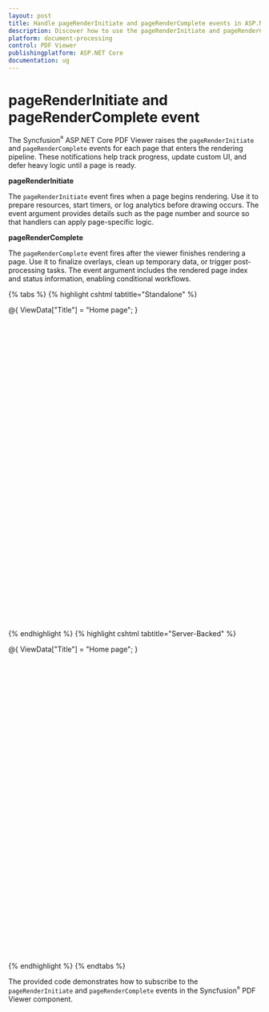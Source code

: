 ```yaml
---
layout: post
title: Handle pageRenderInitiate and pageRenderComplete events in ASP.NET Core PDF Viewer | Syncfusion
description: Discover how to use the pageRenderInitiate and pageRenderComplete events in the Syncfusion ASP.NET Core PDF Viewer to monitor page rendering stages.
platform: document-processing
control: PDF Viewer
publishingplatform: ASP.NET Core
documentation: ug
---
```


# pageRenderInitiate and pageRenderComplete event

The Syncfusion<sup style="font-size:70%">&reg;</sup> ASP.NET Core PDF Viewer raises the `pageRenderInitiate` and `pageRenderComplete` events for each page that enters the rendering pipeline. These notifications help track progress, update custom UI, and defer heavy logic until a page is ready.

**pageRenderInitiate**

The `pageRenderInitiate` event fires when a page begins rendering. Use it to prepare resources, start timers, or log analytics before drawing occurs. The event argument provides details such as the page number and source so that handlers can apply page-specific logic.

**pageRenderComplete**

The `pageRenderComplete` event fires after the viewer finishes rendering a page. Use it to finalize overlays, clean up temporary data, or trigger post-processing tasks. The event argument includes the rendered page index and status information, enabling conditional workflows.

{% tabs %}
{% highlight cshtml tabtitle="Standalone" %}

@{
    ViewData["Title"] = "Home page";
}

<div style="width:100%;height:600px">
    <ejs-pdfviewer id="pdfviewer"
                   documentPath="https://cdn.syncfusion.com/content/pdf/pdf-succinctly.pdf"
                   resourceUrl="https://cdn.syncfusion.com/ej2/23.2.6/dist/ej2-pdfviewer-lib"
                   pageRenderInitiate="pageRenderInitiate"
                   pageRenderComplete="pageRenderComplete">
    </ejs-pdfviewer>
</div>
<script type="text/javascript">

    function pageRenderInitiate(args) {
        // This method is called when the page rendering starts
        console.log('Rendering of pages started');
        console.log(args);
    }
    function pageRenderComplete(args) {
        // This method is called when the page rendering completes
        console.log('Rendering of pages completed');
        console.log(args);
    };

</script>

{% endhighlight %}
{% highlight cshtml tabtitle="Server-Backed" %}

@{
    ViewData["Title"] = "Home page";
}

<div style="width:100%;height:600px">
    <ejs-pdfviewer id="pdfviewer"
                   documentPath="https://cdn.syncfusion.com/content/pdf/pdf-succinctly.pdf"
                   serviceUrl="/Index"
                   pageRenderInitiate="pageRenderInitiate"
                   pageRenderComplete="pageRenderComplete">
    </ejs-pdfviewer>
</div>
<script type="text/javascript">

    function pageRenderInitiate(args) {
        // This method is called when the page rendering starts
        console.log('Rendering of pages started');
        console.log(args);
    }
    function pageRenderComplete(args) {
        // This method is called when the page rendering completes
        console.log('Rendering of pages completed');
        console.log(args);
    };

</script>
{% endhighlight %}
{% endtabs %}

The provided code demonstrates how to subscribe to the `pageRenderInitiate` and `pageRenderComplete` events in the Syncfusion<sup style="font-size:70%">&reg;</sup> PDF Viewer component.